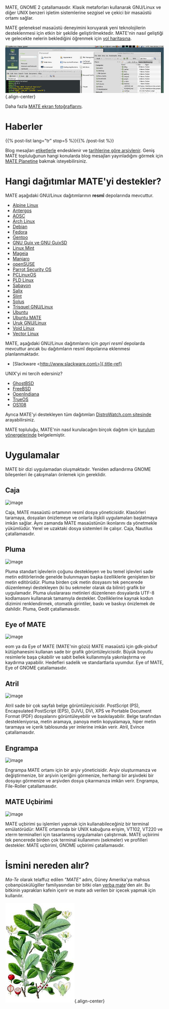 <!--
.. title: MATE Masaüstü Ortamı
.. slug: index
.. date: 2013-10-31 12:29:57
.. tags: Hakkında,Uygulamalar,ekran fotoğrafları
.. link: 
.. description:
-->

MATE, GNOME 2 çatallamasıdır. Klasik metaforları kullanarak GNU/Linux ve
diğer UNIX benzeri işletim sistemlerine sezgisel ve çekici bir masaüstü
ortamı sağlar.

MATE geleneksel masaüstü deneyimini koruyarak yeni teknolojilerin
desteklenmesi için etkin bir şekilde geliştirilmektedir. MATE\'nin nasıl
geliştiği ve gelecekte nelerin beklediğini öğrenmek için [yol
haritasına](https://wiki.mate-desktop.org/#!pages/roadmap.md).

![image](/screens/screenshot.jpg){.align-center}

Daha fazla [MATE ekran fotoğraflarını](gallery/1.22/).

Haberler
========

{{% post-list lang="tr" stop=5 %}}{{% /post-list %}}

Blog mesajları [etiketlerle](tags/) endesklenir ve [tarihlerine göre
arşivlenir](archive/). Geniş MATE topluluğunun hangi konularda blog
mesajları yayınladığını görmek için [MATE
Planetine](https://planet.mate-desktop.org) bakmak isteyebilirsiniz.

Hangi dağıtımlar MATE\'yi destekler?
====================================

MATE aşağıdaki GNU/Linux dağıtımlarının **resmî** depolarında mevcuttur.

-   [Alpine Linux](https://www.alpinelinux.org/)
-   [Antergos](https://antergos.com/)
-   [AOSC](https://aosc.io/)
-   [Arch Linux](https://www.archlinux.org)
-   [Debian](https://www.debian.org)
-   [Fedora](https://www.fedoraproject.org)
-   [Gentoo](https://www.gentoo.org)
-   [GNU Guix ve GNU GuixSD](https://gnu.org/s/guix)
-   [Linux Mint](https://linuxmint.com)
-   [Mageia](https://www.mageia.org/en/)
-   [Manjaro](https://manjaro.org/)
-   [openSUSE](https://www.opensuse.org)
-   [Parrot Security OS](https://www.parrotsec.org/)
-   [PCLinuxOS](https://www.pclinuxos.com/get-pclinuxos/mate/)
-   [PLD Linux](https://www.pld-linux.org/)
-   [Sabayon](https://www.sabayon.org)
-   [Salix](https://www.salixos.org)
-   [Slint](https://slint.fr)
-   [Solus](https://getsol.us/)
-   [Trisquel GNU/Linux](https://trisquel.info/)
-   [Ubuntu](https://www.ubuntu.com)
-   [Ubuntu MATE](https://www.ubuntu-mate.org)
-   [Uruk GNU/Linux](https://urukproject.org/dist/)
-   [Void Linux](https://www.voidlinux.org/)
-   [Vector Linux](http://vectorlinux.com)

MATE, aşağıdaki GNU/Linux dağıtımlarını için *gayri resmî* depolarda
mevcuttur ancak bu dağıtımların resmî depolarına eklenmesi
planlanmaktadır.

-   [Slackware \<http://www.slackware.com\>]{.title-ref}

UNIX\'yi mi tercih edersiniz?

-   [GhostBSD](https://ghostbsd.org)
-   [FreeBSD](https://freebsd.org)
-   [OpenIndiana](https://www.openindiana.org)
-   [TrueOS](https://www.trueos.org/)
-   [OS108](https://OS108.org/)

Ayrıca MATE\'yi destekleyen tüm dağıtımları [DistroWatch.com
sitesinde](https://distrowatch.org/search.php?desktop=MATE#distrosearch)
arayabilirsiniz.

MATE topluluğu, MATE\'nin nasıl kurulacağını birçok dağıtım için
[kurulum
yönergelerinde](https://wiki.mate-desktop.org/#!pages/download.md)
belgelemiştir.

Uygulamalar
===========

MATE bir dizi uygulamadan oluşmaktadır. Yeniden adlandırma GNOME
bileşenleri ile çakışmaları önlemek için gereklidir.

Caja
----

![image](/assets/img/mate/caja.png)

Caja, MATE masaüstü ortamının resmî dosya yöneticisidir. Klasörleri
taramaya, dosyaları önizlemeye ve onlarla ilişkili uygulamaları
başlatmaya imkân sağlar. Aynı zamanda MATE masaüstünün ikonlarını da
yönetmekle yükümlüdür. Yerel ve uzaktaki dosya sistemleri ile çalışır.
Caja, Nautilus çatallamasıdır.

Pluma
-----

![image](/assets/img/mate/pluma.png)

Pluma standart işlevlerin çoğunu destekleyen ve bu temel işlevleri sade
metin editörlerinde genelde bulunmayan başka özelliklerle genişleten bir
metin editörüdür. Pluma birden çok metin dosyasını tek pencerede
düzenlemeyi destekleyen (ki bu sekmeler olarak da bilinir) grafik bir
uygulamadır. Pluma uluslararası metinleri düzenlenen dosyalarda UTF-8
kodlamasını kullanarak tamamıyla destekler. Özelliklerine kaynak kodun
dizimini renklendirmek, otomatik girintiler, baskı ve baskıyı önizlemek
de dahildir. Pluma, Gedit çatallamasıdır.

Eye of MATE
-----------

![image](/assets/img/mate/eom.png)

eom ya da Eye of MATE (MATE\'nin gözü) MATE masaüstü için gdk-pixbuf
kütüphanesini kullanan sade bir grafik görüntüleyicisidir. Büyük boyutlu
resimlerle başa çıkabilir ve sabit bellek kullanımıyla yakınlaştırma ve
kaydırma yapabilir. Hedefleri sadelik ve standartlarla uyumdur. Eye of
MATE, Eye of GNOME çatallamasıdır.

Atril
-----

![image](/assets/img/mate/atril.png)

Atril sade bir çok sayfalı belge görüntüleyicisidir. PostScript (PS),
Encapsulated PostScript (EPS), DJVU, DVI, XPS ve Portable Document
Format (PDF) dosyalarını görüntüleyebilir ve baskılayabilir. Belge
tarafından destekleniyorsa, metin aramaya, panoya metin kopyalamaya,
hiper metin taramaya ve içerik tablosunda yer imlerine imkân verir.
Atril, Evince çatallamasıdır.

Engrampa
--------

![image](/assets/img/mate/engrampa.png)

Engrampa MATE ortamı için bir arşiv yöneticisidir. Arşiv oluşturmanıza
ve değiştirmenize, bir arşivin içeriğini görmenize, herhangi bir
arşivdeki bir dosyayı görmenize ve arşivden dosya çıkarmanıza imkân
verir. Engrampa, File-Roller çatallamasıdır.

MATE Uçbirimi
-------------

![image](/assets/img/mate/terminal.png)

MATE uçbirimi şu işlemleri yapmak için kullanabileceğiniz bir terminal
emülatörüdür: MATE ortamında bir UNIX kabuğuna erişim, VT102, VT220 ve
xterm terminalleri için tasarlanmış uygulamaları çalıştırmak. MATE
uçbirimi tek pencerede birden çok terminal kullanımını (sekmeler) ve
profilleri destekler. MATE uçbirimi, GNOME uçbirimi çatallamasıdır.

İsmini nereden alır?
====================

*Ma-Te* olarak telaffuz edilen *\"MATE\"* adını, Güney Amerika\'ya
mahsus çobanpüskülügiller familyasından bir bitki olan [yerba
mate](https://tr.wikipedia.org/wiki/Yerba_mate)\'den alır. Bu bitkinin
yaprakları kafein içerir ve mate adı verilen bir içecek yapmak için
kullanılır.

![image](/assets/img/mate/yerba.jpg){.align-center}
